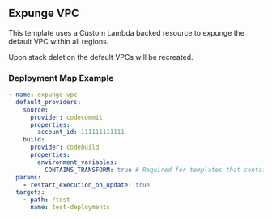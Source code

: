 ## Expunge VPC

This template uses a Custom Lambda backed resource to expunge the default VPC within all regions.

Upon stack deletion the default VPCs will be recreated.

### Deployment Map Example
```yaml
- name: expunge-vpc
  default_providers:
    source:
      provider: codecommit
      properties:
        account_id: 111111111111
    build:
      provider: codebuild
      properties:
        environment_variables:
          CONTAINS_TRANSFORM: true # Required for templates that contain transforms. (eg SAM Templates)
  params:
    - restart_execution_on_update: true
  targets:
    - path: /test
      name: test-deployments
```
